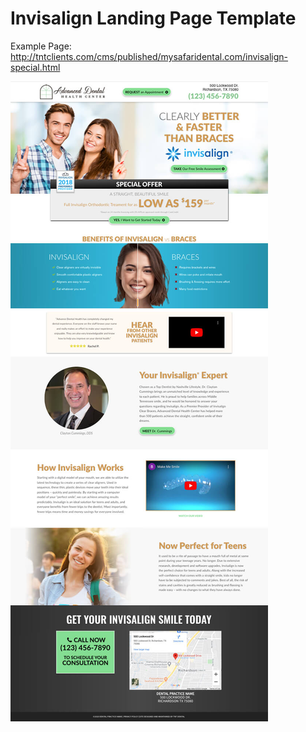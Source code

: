 # Invisalign Landing Page Template
 
 Example Page: http://tntclients.com/cms/published/mysafaridental.com/invisalign-special.html

![screenshot](Invisalign-LP-screenshot.jpg) 